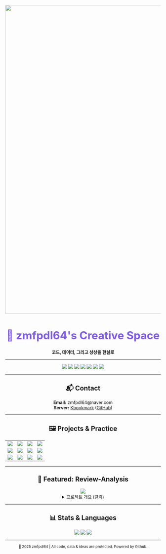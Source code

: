 <div align="center">
  <img src="https://user-images.githubusercontent.com/69797420/232721853-b1e3c4fe-a92b-4e90-91b3-165dfc851848.png" width="1000" />
  
  <h1 style="color:#7f5af0;font-size:2.5em;">🚀 zmfpdl64's Creative Space</h1>
  <p><b>코드, 데이터, 그리고 상상을 현실로</b></p>
  
</div>

---

<div align="center">
  <img src="https://img.shields.io/badge/Java-green?style=for-the-badge&logo=Java&logoColor=black"/>
  <img src="https://img.shields.io/badge/SpringBoot-007396?style=for-the-badge&logo=SpringBoot&logoColor=black"/>
  <img src="https://img.shields.io/badge/GitHub-black?style=for-the-badge&logo=GitHub&logoColor=white"/>
  <img src="https://img.shields.io/badge/Python-3776AB?style=for-the-badge&logo=Python&logoColor=white"/>
  <img src="https://img.shields.io/badge/React-61DAFB?style=for-the-badge&logo=React&logoColor=white"/>
  <img src="https://img.shields.io/badge/Docker-2496ED?style=for-the-badge&logo=Docker&logoColor=white"/>
  <img src="https://img.shields.io/badge/JavaScript-F7DF1E?style=for-the-badge&logo=JavaScript&logoColor=white"/>
</div>

---

<div align="center">
  <h2>📬 Contact</h2>
  <b>Email:</b> zmfpdl64@naver.com<br>
  <b>Server:</b> <a href="https://kbookmark.co.kr">Kbookmark</a> (<a href="https://github.com/zmfpdl64/BookMark?tab=readme-ov-file">GitHub</a>)
</div>

---

<div align="center">
  <h2>🖼️ Projects & Practice</h2>
  <table>
    <tr>
      <td align="center"><a href="https://github.com/zmfpdl64/Han-Yip-Man-back"><img src="https://ghrs.vercel.app/api/pin/?username=zmfpdl64&repo=Han-Yip-Man-back"/></a></td>
      <td align="center"><a href="https://github.com/zmfpdl64/shopping-mall-back-end"><img src="https://ghrs.vercel.app/api/pin/?username=zmfpdl64&repo=shopping-mall-back-end"/></a></td>
      <td align="center"><a href="https://github.com/zmfpdl64/JAVA_SNS"><img src="https://ghrs.vercel.app/api/pin/?username=zmfpdl64&repo=JAVA_SNS"/></a></td>
      <td align="center"><a href="https://github.com/zmfpdl64/StudyCafe-AWS"><img src="https://ghrs.vercel.app/api/pin/?username=zmfpdl64&repo=StudyCafe-AWS"/></a></td>
    </tr>
    <tr>
      <td align="center"><a href="https://github.com/zmfpdl64/crawlling"><img src="https://ghrs.vercel.app/api/pin/?username=zmfpdl64&repo=crawlling"/></a></td>
      <td align="center"><a href="https://github.com/zmfpdl64/JpaORMStudy"><img src="https://ghrs.vercel.app/api/pin/?username=zmfpdl64&repo=JpaORMStudy"/></a></td>
      <td align="center"><a href="https://github.com/zmfpdl64/Programers_code_test"><img src="https://ghrs.vercel.app/api/pin/?username=zmfpdl64&repo=Programers_code_test"/></a></td>
      <td align="center"><a href="https://github.com/zmfpdl64/SUPER"><img src="https://ghrs.vercel.app/api/pin/?username=zmfpdl64&repo=SUPER"/></a></td>
    </tr>
    <tr>
      <td align="center"><a href="https://github.com/zmfpdl64/mvc_base"><img src="https://ghrs.vercel.app/api/pin/?username=zmfpdl64&repo=mvc_base"/></a></td>
      <td align="center"><a href="https://github.com/zmfpdl64/LearningReact"><img src="https://ghrs.vercel.app/api/pin/?username=zmfpdl64&repo=LearningReact"/></a></td>
      <td align="center"><a href="https://github.com/zmfpdl64/fastcampus-project-board"><img src="https://ghrs.vercel.app/api/pin/?username=zmfpdl64&repo=fastcampus-project-board"/></a></td>
      <td align="center"><a href="https://github.com/zmfpdl64/django_woojin_web"><img src="https://ghrs.vercel.app/api/pin/?username=zmfpdl64&repo=django_woojin_web"/></a></td>
    </tr>
  </table>
</div>

---

<div align="center">
  <h2>🌟 Featured: Review-Analysis</h2>
  <a href="https://github.com/zmfpdl64/Review-Analysis"><img src="https://ghrs.vercel.app/api/pin/?username=zmfpdl64&repo=Review-Analysis"/></a>
  <details>
    <summary>프로젝트 개요 (클릭)</summary>
    <ul>
      <li><b>모던 웹 풀스택</b>: React(Frontend) + FastAPI(Backend) + ElasticSearch</li>
      <li><b>폴더 구조 분리</b>: front_study(프론트), back_woo(백엔드), 데이터/모델/유틸리티 명확 분리</li>
      <li><b>API 기반 통신</b>: RESTful API로 프론트-백엔드 완전 분리</li>
      <li><b>분석 페이지 & 3D 시각화</b>: Three.js 기반 3D, 동적 데이터 매칭, 다양한 뷰 모드</li>
      <li><b>백엔드 성능</b>: 초고속 응답, 대용량 로그 처리, 비동기 분석</li>
      <li><b>개발 결과물 동영상</b>:
        <ul>
          <li><a href="https://youtu.be/3VKJ_54wKLw">룰기반 회피기동</a></li>
          <li><a href="https://youtu.be/GqRcHVKAKSE">강화학습 기반 회피기동</a></li>
          <li><a href="https://youtu.be/w7pPpq7nIug">시뮬레이션 강화학습 모델 수치 시각화</a></li>
        </ul>
      </li>
    </ul>
  </details>
</div>

---

<div align="center">
  <h2>📊 Stats & Languages</h2>
  <img src="https://github-readme-stats.vercel.app/api?username=zmfpdl64&show_icons=true&theme=radical"/>
  <img src="https://github-readme-stats.vercel.app/api/top-langs/?username=zmfpdl64&theme=radical&layout=compact&langs_count=10"/>
  <img src="https://github-readme-streak-stats.herokuapp.com/?user=zmfpdl64&theme=radical"/>

---

<div align="center">
  <sub>🦄 2025 zmfpdl64 | All code, data & ideas are protected. Powered by Github.</sub>
</div>

